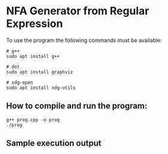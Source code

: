 # NFA Generator from Regular Expression

To use the program the following commands must be available:
```
# g++
sudo apt install g++

# dot
sudo apt install graphviz

# xdg-open
sudo apt install xdg-utils
```

## How to compile and run the program:
```
g++ prog.cpp -o prog
./prog
```

## Sample execution output
